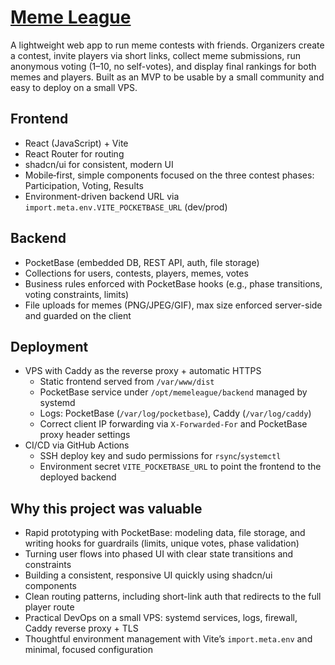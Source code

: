 # [Meme League](https://memeleague.app)

A lightweight web app to run meme contests with friends. Organizers create a contest, invite players via short links, collect meme submissions, run anonymous voting (1–10, no self-votes), and display final rankings for both memes and players. Built as an MVP to be usable by a small community and easy to deploy on a small VPS.

## Frontend
- React (JavaScript) + Vite
- React Router for routing
- shadcn/ui for consistent, modern UI
- Mobile‑first, simple components focused on the three contest phases: Participation, Voting, Results
- Environment-driven backend URL via `import.meta.env.VITE_POCKETBASE_URL` (dev/prod)

## Backend
- PocketBase (embedded DB, REST API, auth, file storage)
- Collections for users, contests, players, memes, votes
- Business rules enforced with PocketBase hooks (e.g., phase transitions, voting constraints, limits)
- File uploads for memes (PNG/JPEG/GIF), max size enforced server-side and guarded on the client

## Deployment
- VPS with Caddy as the reverse proxy + automatic HTTPS
  - Static frontend served from `/var/www/dist`
  - PocketBase service under `/opt/memeleague/backend` managed by systemd
  - Logs: PocketBase (`/var/log/pocketbase`), Caddy (`/var/log/caddy`)
  - Correct client IP forwarding via `X-Forwarded-For` and PocketBase proxy header settings
- CI/CD via GitHub Actions
  - SSH deploy key and sudo permissions for `rsync`/`systemctl`
  - Environment secret `VITE_POCKETBASE_URL` to point the frontend to the deployed backend

## Why this project was valuable
- Rapid prototyping with PocketBase: modeling data, file storage, and writing hooks for guardrails (limits, unique votes, phase validation)
- Turning user flows into phased UI with clear state transitions and constraints
- Building a consistent, responsive UI quickly using shadcn/ui components
- Clean routing patterns, including short-link auth that redirects to the full player route
- Practical DevOps on a small VPS: systemd services, logs, firewall, Caddy reverse proxy + TLS
- Thoughtful environment management with Vite’s `import.meta.env` and minimal, focused configuration

